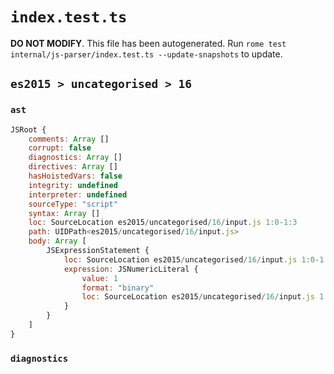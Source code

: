 # `index.test.ts`

**DO NOT MODIFY**. This file has been autogenerated. Run `rome test internal/js-parser/index.test.ts --update-snapshots` to update.

## `es2015 > uncategorised > 16`

### `ast`

```javascript
JSRoot {
	comments: Array []
	corrupt: false
	diagnostics: Array []
	directives: Array []
	hasHoistedVars: false
	integrity: undefined
	interpreter: undefined
	sourceType: "script"
	syntax: Array []
	loc: SourceLocation es2015/uncategorised/16/input.js 1:0-1:3
	path: UIDPath<es2015/uncategorised/16/input.js>
	body: Array [
		JSExpressionStatement {
			loc: SourceLocation es2015/uncategorised/16/input.js 1:0-1:3
			expression: JSNumericLiteral {
				value: 1
				format: "binary"
				loc: SourceLocation es2015/uncategorised/16/input.js 1:0-1:3
			}
		}
	]
}
```

### `diagnostics`

```

```

